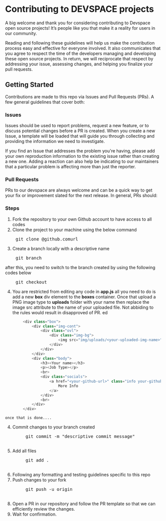 # Contributing to DEVSPACE projects

A big welcome and thank you for considering contributing to Devspace open source projects! It’s people like you that make it a reality for users in our community.

Reading and following these guidelines will help us make the contribution process easy and effective for everyone involved. 
It also communicates that you agree to respect the time of the developers managing and developing these open source projects. In return, we will reciprocate that respect by addressing your issue, assessing changes, and helping you finalize your pull requests.

## Getting Started

Contributions are made to this repo via Issues and Pull Requests (PRs). A few general guidelines that cover both:

### Issues

Issues should be used to report problems, request a new feature, or to discuss potential changes before a PR is created. When you create a new Issue, a template will be loaded that will guide you through collecting and providing the information we need to investigate.

If you find an Issue that addresses the problem you're having, please add your own reproduction information to the existing issue rather than creating a new one. Adding a reaction  can also help be indicating to our maintainers that a particular problem is affecting more than just the reporter.

### Pull Requests

PRs to our devspace are always welcome and can be a quick way to get your fix or improvement slated for the next release. In general, PRs should:


### Steps 

1. Fork the repository to your own Github account to have access to all codes
2. Clone the project to your machine using the below command
<pre>
    git clone @github.comurl
</pre>
3. Create a branch locally with a descriptive name
<pre>
    git branch <branch-name>
</pre>
after this, you need to switch to the branch created by using the following codes below
<pre>
    git checkout <branch-name>
</pre>

4. You are restricted from editing any code in <b>app.js</b> all you need to do is add a new <b>box</b> div element to the <b>boxes</b> container.
    Once that upload a PNG image type to <b>uploads</b> folder with your name then replace the image src attribute to the name of your uploaded file.
    Not abbiding to the rules would result in disapproved of PR.
    ed
```javascript
        <div class="box">
            <div class="img-cont">
                <div class="ovl">
                    <div class="img-bg">
                        <img src="img/uploads/<your-uploaded-img-name>" alt="" class="img-fluid">
                    </div>
                </div>
            </div>
            <div class="body">
                <h3><Your name></h3>
                <p><Job Type></p>
                <br>
                <div class="socials">
                    <a href="<your-github-url>" class="info your-github-link">
                        More Info
                    </a>
                </div>
                <br>
            </div>
        </div>
```
    once that is done....

4. Commit changes to your branch created
    <pre>
        git commit -m "descriptive commit message"
    </pre>
5. Add all files
    <pre>
        git add .
    </pre>
5. Following any formatting and testing guidelines specific to this repo
6. Push changes to your fork
    <pre>
        git push -u origin <your-branch-name>
    </pre>
7. Open a PR in our repository and follow the PR template so that we can efficiently review the changes.
8. Wait for confirmation.